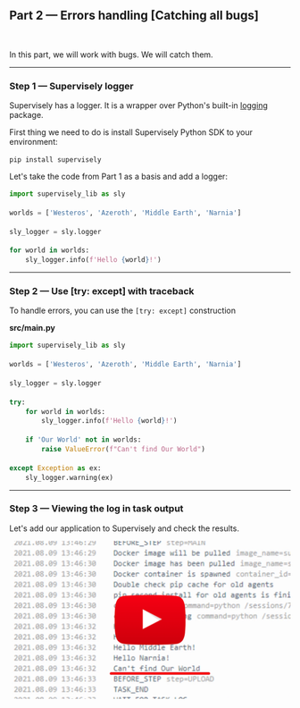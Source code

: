 
## **Part 2 — Errors handling [Catching all bugs]**
<br/>
</div>


In this part, we will work with bugs. We will catch them.

---
### Step 1 — Supervisely logger

Supervisely has a logger. It is a wrapper over Python's built-in [logging](https://docs.python.org/3/howto/logging.html) package.

First thing we need to do is install Supervisely Python SDK to your environment:
<br/>

`pip install supervisely`
<br/>

Let's take the code from Part 1 as a basis and add a logger:  



``` python
import supervisely_lib as sly

worlds = ['Westeros', 'Azeroth', 'Middle Earth', 'Narnia']

sly_logger = sly.logger

for world in worlds:
    sly_logger.info(f'Hello {world}!')
```

---
### Step 2 — Use [try: except] with traceback

To handle errors, you can use the `[try: except]` construction



**src/main.py**
``` python
import supervisely_lib as sly

worlds = ['Westeros', 'Azeroth', 'Middle Earth', 'Narnia']

sly_logger = sly.logger

try:
    for world in worlds:
        sly_logger.info(f'Hello {world}!')

    if 'Our World' not in worlds:
        raise ValueError(f"Can't find Our World")

except Exception as ex:
    sly_logger.warning(ex)
```


---
### Step 3 — Viewing the log in task output


Let's add our application to Supervisely and check the results.


<a data-key="sly-embeded-video-link" href="https://youtu.be/MMcNsW3wI_I" data-video-code="MMcNsW3wI_I">
    <img src="https://github.com/supervisely-ecosystem/how-to-create-app/blob/master/chapter-01-headless/part-02-errors-handling/media/video-preview.png" alt="SLY_EMBEDED_VIDEO_LINK"  style="max-width:100%;">
</a>
